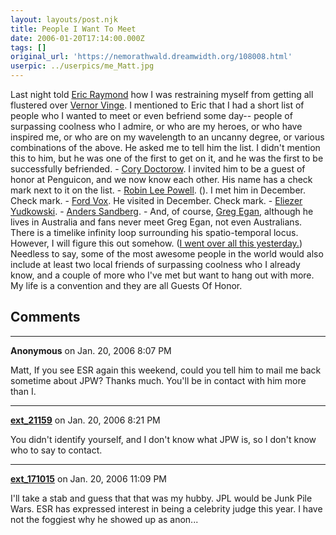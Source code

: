 ```yaml
---
layout: layouts/post.njk
title: People I Want To Meet
date: 2006-01-20T17:14:00.000Z
tags: []
original_url: 'https://nemorathwald.dreamwidth.org/108008.html'
userpic: ../userpics/me_Matt.jpg
---
```

Last night told [Eric Raymond](http://en.wikipedia.org/wiki/Eric_Raymond) how I was restraining myself from getting all flustered over [Vernor Vinge](http://en.wikipedia.org/wiki/Vernor_Vinge). I mentioned to Eric that I had a short list of people who I wanted to meet or even befriend some day-- people of surpassing coolness who I admire, or who are my heroes, or who have inspired me, or who are on my wavelength to an uncanny degree, or various combinations of the above. He asked me to tell him the list. I didn't mention this to him, but he was one of the first to get on it, and he was the first to be successfully befriended. - [Cory Doctorow](http://en.wikipedia.org/wiki/Cory_Doctorow). I invited him to be a guest of honor at Penguicon, and we now know each other. His name has a check mark next to it on the list. - [Robin Lee Powell](http://en.wikipedia.org/wiki/Singularitarianism). (). I met him in December. Check mark. - [Ford Vox](http://universist.org/fordvox.htm). He visited in December. Check mark. - [Eliezer Yudkowski](http://en.wikipedia.org/wiki/Eliezer_Yudkowsky). - [Anders Sandberg](http://en.wikipedia.org/wiki/Anders_Sandberg). - And, of course, [Greg Egan](http://en.wikipedia.org/wiki/Greg_Egan), although he lives in Australia and fans never meet Greg Egan, not even Australians. There is a timelike infinity loop surrounding his spatio-temporal locus. However, I will figure this out somehow. ([I went over all this yesterday.](http://matt-arnold.livejournal.com/111955.html)) Needless to say, some of the most awesome people in the world would also include at least two local friends of surpassing coolness who I already know, and a couple of more who I've met but want to hang out with more. My life is a convention and they are all Guests Of Honor.

## Comments

---

**Anonymous** on Jan. 20, 2006 8:07 PM

Matt, If you see ESR again this weekend, could you tell him to mail me back sometime about JPW? Thanks much. You'll be in contact with him more than I.

---

**[ext_21159](https://www.dreamwidth.org/users/ext_21159)** on Jan. 20, 2006 8:21 PM

You didn't identify yourself, and I don't know what JPW is, so I don't know who to say to contact.

---

**[ext_171015](https://www.dreamwidth.org/users/ext_171015)** on Jan. 20, 2006 11:09 PM

I'll take a stab and guess that that was my hubby. JPL would be Junk Pile Wars. ESR has expressed interest in being a celebrity judge this year. I have not the foggiest why he showed up as anon...
